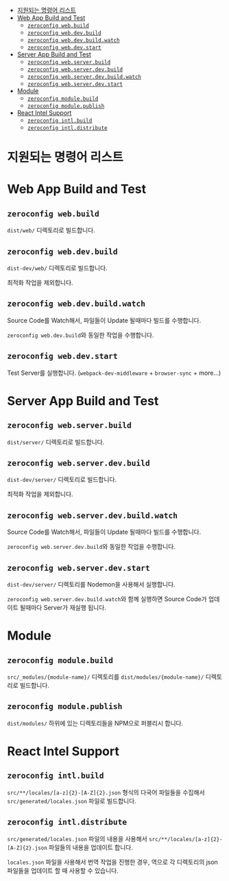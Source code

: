 <!-- START doctoc generated TOC please keep comment here to allow auto update -->
<!-- DON'T EDIT THIS SECTION, INSTEAD RE-RUN doctoc TO UPDATE -->


- [지원되는 명령어 리스트](#%EC%A7%80%EC%9B%90%EB%90%98%EB%8A%94-%EB%AA%85%EB%A0%B9%EC%96%B4-%EB%A6%AC%EC%8A%A4%ED%8A%B8)
- [Web App Build and Test](#web-app-build-and-test)
  - [`zeroconfig web.build`](#zeroconfig-webbuild)
  - [`zeroconfig web.dev.build`](#zeroconfig-webdevbuild)
  - [`zeroconfig web.dev.build.watch`](#zeroconfig-webdevbuildwatch)
  - [`zeroconfig web.dev.start`](#zeroconfig-webdevstart)
- [Server App Build and Test](#server-app-build-and-test)
  - [`zeroconfig web.server.build`](#zeroconfig-webserverbuild)
  - [`zeroconfig web.server.dev.build`](#zeroconfig-webserverdevbuild)
  - [`zeroconfig web.server.dev.build.watch`](#zeroconfig-webserverdevbuildwatch)
  - [`zeroconfig web.server.dev.start`](#zeroconfig-webserverdevstart)
- [Module](#module)
  - [`zeroconfig module.build`](#zeroconfig-modulebuild)
  - [`zeroconfig module.publish`](#zeroconfig-modulepublish)
- [React Intel Support](#react-intel-support)
  - [`zeroconfig intl.build`](#zeroconfig-intlbuild)
  - [`zeroconfig intl.distribute`](#zeroconfig-intldistribute)

<!-- END doctoc generated TOC please keep comment here to allow auto update -->

# 지원되는 명령어 리스트

# Web App Build and Test

## `zeroconfig web.build`

`dist/web/` 디렉토리로 빌드합니다.

## `zeroconfig web.dev.build`

`dist-dev/web/` 디렉토리로 빌드합니다.

최적화 작업을 제외합니다.

## `zeroconfig web.dev.build.watch`

Source Code를 Watch해서, 파일들이 Update 될때마다 빌드를 수행합니다.

`zeroconfig web.dev.build`와 동일한 작업을 수행합니다.

## `zeroconfig web.dev.start`

Test Server를 실행합니다. (`webpack-dev-middleware` + `browser-sync` + more...)

# Server App Build and Test

## `zeroconfig web.server.build`

`dist/server/` 디렉토리로 빌드합니다.

## `zeroconfig web.server.dev.build`

`dist-dev/server/` 디렉토리로 빌드합니다.

최적화 작업을 제외합니다.

## `zeroconfig web.server.dev.build.watch`

Source Code를 Watch해서, 파일들이 Update 될때마다 빌드를 수행합니다.

`zeroconfig web.server.dev.build`와 동일한 작업을 수행합니다.

## `zeroconfig web.server.dev.start`

`dist-dev/server/` 디렉토리를 Nodemon을 사용해서 실행합니다.

`zeroconfig web.server.dev.build.watch`와 함께 실행하면 Source Code가 업데이트 될때마다 Server가 재실행 됩니다.

# Module

## `zeroconfig module.build`
`src/_modules/{module-name}/` 디렉토리를 `dist/modules/{module-name}/` 디렉토리로 빌드합니다.

## `zeroconfig module.publish`
`dist/modules/` 하위에 있는 디렉토리들을 NPM으로 퍼블리시 합니다.

# React Intel Support

## `zeroconfig intl.build`

`src/**/locales/[a-z]{2}-[A-Z]{2}.json` 형식의 다국어 파일들을 수집해서 `src/generated/locales.json` 파일로 빌드합니다.

## `zeroconfig intl.distribute`

`src/generated/locales.json` 파일의 내용을 사용해서 `src/**/locales/[a-z]{2}-[A-Z]{2}.json` 파일들의 내용을 업데이트 합니다.

`locales.json` 파일을 사용해서 번역 작업을 진행한 경우, 역으로 각 디렉토리의 json 파일들을 업데이트 할 때 사용할 수 있습니다.